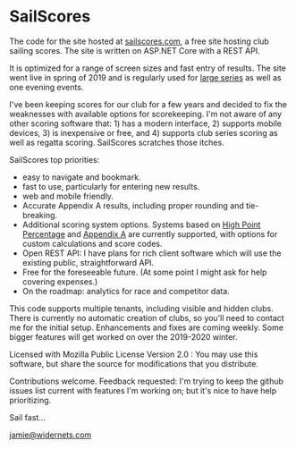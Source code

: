 # SailScores


The code for the site hosted at [sailscores.com][1], a free site hosting club sailing scores.
The site is written on ASP.NET Core with a REST API.

It is optimized for a range of screen sizes and fast entry of results. The site went
live in spring of 2019 and is regularly used for [large series][2] as well as one evening events.

I've been keeping scores for our club for a few years and decided to fix the
weaknesses with available options for scorekeeping. I'm not aware of any other scoring
software that: 1) has a modern interface, 2) supports mobile devices, 3) is inexpensive or free, and
4) supports club series scoring as well as regatta scoring. SailScores scratches those itches.

SailScores top priorities:
- easy to navigate and bookmark.
- fast to use, particularly for entering new results.
- web and mobile friendly.
- Accurate Appendix A results, including proper rounding and tie-breaking.
- Additional scoring system options. Systems based on [High Point Percentage][4] and
[Appendix A][3] are currently supported, with options for custom calculations and score codes.
- Open REST API: I have plans for rich client software which will use the existing public,
straightforward API.
- Free for the foreseeable future. (At some point I might ask for help covering expenses.)
- On the roadmap: analytics for race and competitor data.

This code supports multiple tenants, including visible and hidden clubs. There is currently
no automatic creation of clubs, so you'll need to contact me for the initial setup.
Enhancements and fixes are coming weekly. Some bigger features will get worked on over the 2019-2020 winter.

Licensed with Mozilla Public License Version 2.0 : You may use this software, but
share the source for modifications that you distribute.

Contributions welcome. Feedback requested: I'm trying to keep the github issues list current with features I'm working
on; but it's nice to have help prioritizing.


Sail fast...

jamie@widernets.com

[1]: https://sailscores.com
[2]: https://sailscores.com/LHYC/2019/Wednesday%20Evenings
[3]: https://www.racingrulesofsailing.org/rules?part_id=53
[4]: https://www.ussailing.org/competition/rules-officiating/racing-rules/scoring-a-long-series/
